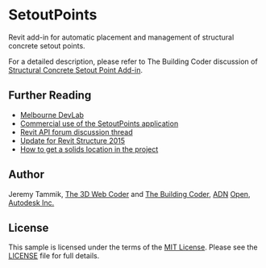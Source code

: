 # SetoutPoints

Revit add-in for automatic placement and management of structural concrete setout points.

For a detailed description, please refer to The Building Coder discussion
of [Structural Concrete Setout Point Add-in](http://thebuildingcoder.typepad.com/blog/2012/08/structural-concrete-setout-point-add-in.html).

## Further Reading

- [Melbourne DevLab](http://thebuildingcoder.typepad.com/blog/2012/03/melbourne-devlab.html)
- [Commercial use of the SetoutPoints application](http://thebuildingcoder.typepad.com/blog/2013/01/basic-file-info-and-rvt-file-version.html)
- [Revit API forum discussion thread](http://forums.autodesk.com/t5/revit-api/jeremy-s-setoutpoint/m-p/5372337)
- [Update for Revit Structure 2015](http://thebuildingcoder.typepad.com/blog/2014/11/concrete-setout-points-for-revit-structure-2015.html)
- [How to get a solids location in the project](http://forums.autodesk.com/t5/revit-api-forum/how-to-get-a-solids-location-in-the-project/m-p/6851892)


## Author

Jeremy Tammik,
[The 3D Web Coder](http://the3dwebcoder.typepad.com) and
[The Building Coder](http://thebuildingcoder.typepad.com),
[ADN](http://www.autodesk.com/adn)
[Open](http://www.autodesk.com/adnopen),
[Autodesk Inc.](http://www.autodesk.com)



## License

This sample is licensed under the terms of the [MIT License](http://opensource.org/licenses/MIT).
Please see the [LICENSE](LICENSE) file for full details.
